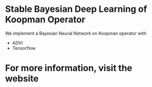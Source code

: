 # Stable Bayesian Deep Learning of Koopman Operator

We implement a Bayesian Neural Network on Koopman operator with

- ADVI
- Tensorflow

# For more information, visit the website

